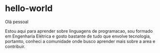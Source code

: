 # hello-world
Olá pessoal

Estou aqui para aprender sobre linguagens de programacao, sou formado em Engenharia Elétrica e gosto bastante de tudo que envolve tecnologia, portamto, conheci a comunidade onde busco aprender mais sobre a area e contribuir.
